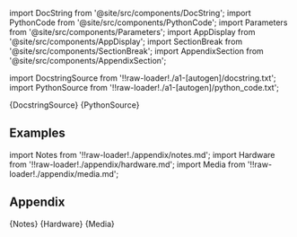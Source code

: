 
[//]: # (Custom component imports)

import DocString from '@site/src/components/DocString';
import PythonCode from '@site/src/components/PythonCode';
import Parameters from '@site/src/components/Parameters';
import AppDisplay from '@site/src/components/AppDisplay';
import SectionBreak from '@site/src/components/SectionBreak';
import AppendixSection from '@site/src/components/AppendixSection';

[//]: # (TODO: Machine-generate this section)

import DocstringSource from '!!raw-loader!./a1-[autogen]/docstring.txt';
import PythonSource from '!!raw-loader!./a1-[autogen]/python_code.txt';


<DocString>{DocstringSource}</DocString>
<PythonCode GLink='INSTRUMENTS/WEB_CAM/CAMERA/CAMERA.py'>{PythonSource}</PythonCode>


<SectionBreak />

    

[//]: # (Examples)

## Examples

<AppDisplay 
  GLink='INSTRUMENTS/WEB_CAM/CAMERA'
  nodeLabel='CAMERA'>
</AppDisplay>

<SectionBreak />

    

[//]: # (Appendix)

import Notes from '!!raw-loader!./appendix/notes.md';
import Hardware from '!!raw-loader!./appendix/hardware.md';
import Media from '!!raw-loader!./appendix/media.md';

## Appendix

<AppendixSection index={0} folderPath='nodes/INSTRUMENTS/WEB_CAM/CAMERA/appendix/'>{Notes}</AppendixSection>
<AppendixSection index={1} folderPath='nodes/INSTRUMENTS/WEB_CAM/CAMERA/appendix/'>{Hardware}</AppendixSection>
<AppendixSection index={2} folderPath='nodes/INSTRUMENTS/WEB_CAM/CAMERA/appendix/'>{Media}</AppendixSection>


